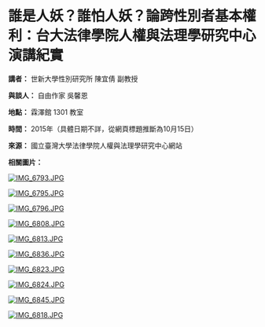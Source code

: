 # 誰是人妖？誰怕人妖？論跨性別者基本權利：台大法律學院人權與法理學研究中心演講紀實

**講者：** 世新大學性別研究所 陳宜倩 副教授

**與談人：** 自由作家 吳馨恩

**地點：** 霖澤館 1301 教室

**時間：** 2015年（具體日期不詳，從網頁標題推斷為10月15日）

**來源：** 國立臺灣大學法律學院人權與法理學研究中心網站

**相關圖片：**

[![IMG_6793.JPG](https://webpageprod-ws.ntu.edu.tw/001/Upload/1249/relpic/0/169585/c009bd8e-0d95-4ed1-9855-6027d2466ea8@710x470.jpg)](https://webpageprod-ws.ntu.edu.tw/001/Upload/1249/relpic/0/169585/c009bd8e-0d95-4ed1-9855-6027d2466ea8.jpg "[另開新視窗]IMG_6793.JPG")

[![IMG_6795.JPG](https://webpageprod-ws.ntu.edu.tw/001/Upload/1249/relpic/0/169585/7048ac7d-33bc-403a-a5b2-71a2946cc43c@710x470.jpg)](https://webpageprod-ws.ntu.edu.tw/001/Upload/1249/relpic/0/169585/7048ac7d-33bc-403a-a5b2-71a2946cc43c.jpg "[另開新視窗]IMG_6795.JPG")

[![IMG_6796.JPG](https://webpageprod-ws.ntu.edu.tw/001/Upload/1249/relpic/0/169585/21816a59-d9a6-4fa1-ae14-01641eeb85e8@710x470.jpg)](https://webpageprod-ws.ntu.edu.tw/001/Upload/1249/relpic/0/169585/21816a59-d9a6-4fa1-ae14-01641eeb85e8.jpg "[另開新視窗]IMG_6796.JPG")

[![IMG_6808.JPG](https://webpageprod-ws.ntu.edu.tw/001/Upload/1249/relpic/0/169585/edf208c9-9ad3-4c92-9b46-feaea1c97169@710x470.jpg)](https://webpageprod-ws.ntu.edu.tw/001/Upload/1249/relpic/0/169585/edf208c9-9ad3-4c92-9b46-feaea1c97169.jpg "[另開新視窗]IMG_6808.JPG")

[![IMG_6813.JPG](https://webpageprod-ws.ntu.edu.tw/001/Upload/1249/relpic/0/169585/3f53cc48-6a22-4e21-a060-71f8c6c3dd5b@710x470.jpg)](https://webpageprod-ws.ntu.edu.tw/001/Upload/1249/relpic/0/169585/3f53cc48-6a22-4e21-a060-71f8c6c3dd5b.jpg "[另開新視窗]IMG_6813.JPG")

[![IMG_6836.JPG](https://webpageprod-ws.ntu.edu.tw/001/Upload/1249/relpic/0/169585/6492f914-dcf1-4599-8d95-28c604c45283@710x470.jpg)](https://webpageprod-ws.ntu.edu.tw/001/Upload/1249/relpic/0/169585/6492f914-dcf1-4599-8d95-28c604c45283.jpg "[另開新視窗]IMG_6836.JPG")

[![IMG_6823.JPG](https://webpageprod-ws.ntu.edu.tw/001/Upload/1249/relpic/0/169585/5e76a2c4-cf7f-448c-ae09-795b5419c133@710x470.jpg)](https://webpageprod-ws.ntu.edu.tw/001/Upload/1249/relpic/0/169585/5e76a2c4-cf7f-448c-ae09-795b5419c133.jpg "[另開新視窗]IMG_6823.JPG")

[![IMG_6824.JPG](https://webpageprod-ws.ntu.edu.tw/001/Upload/1249/relpic/0/169585/a1d7ca6f-1d10-4342-92de-985c7afaa0a2@710x470.jpg)](https://webpageprod-ws.ntu.edu.tw/001/Upload/1249/relpic/0/169585/a1d7ca6f-1d10-4342-92de-985c7afaa0a2.jpg "[另開新視窗]IMG_6824.JPG")

[![IMG_6845.JPG](https://webpageprod-ws.ntu.edu.tw/001/Upload/1249/relpic/0/169585/0d7de9b4-c9e4-447e-8797-2a35ccd2c6bd@710x470.jpg)](https://webpageprod-ws.ntu.edu.tw/001/Upload/1249/relpic/0/169585/0d7de9b4-c9e4-447e-8797-2a35ccd2c6bd.jpg "[另開新視窗]IMG_6845.JPG")

[![IMG_6818.JPG](https://webpageprod-ws.ntu.edu.tw/001/Upload/1249/relpic/0/169585/af29ecff-1f01-4f13-a9db-0b44c731b7b2@710x470.jpg)](https://webpageprod-ws.ntu.edu.tw/001/Upload/1249/relpic/0/169585/af29ecff-1f01-4f13-a9db-0b44c731b7b2.jpg "[另開新視窗]IMG_6818.JPG")
